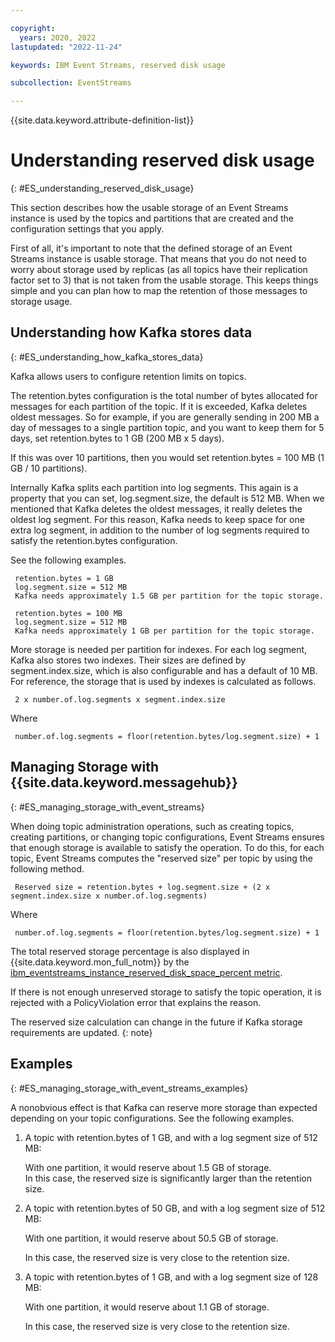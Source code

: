```yaml
---

copyright:
  years: 2020, 2022
lastupdated: "2022-11-24"

keywords: IBM Event Streams, reserved disk usage

subcollection: EventStreams

---
```


{{site.data.keyword.attribute-definition-list}}

# Understanding reserved disk usage
{: #ES_understanding_reserved_disk_usage}

This section describes how the usable storage of an Event Streams instance is used by the topics and partitions that are created and the configuration settings that you apply.

First of all, it's important to note that the defined storage of an Event Streams instance is usable storage. That means that you do not need to worry about storage used by replicas (as all topics have their replication factor set to 3) that is not taken from the usable storage. This keeps things simple and you can plan how to map the retention 
of those messages to storage usage.

## Understanding how Kafka stores data
{: #ES_understanding_how_kafka_stores_data}

Kafka allows users to configure retention limits on topics.

The retention.bytes configuration is the total number of bytes allocated for messages for each partition of the topic. If it is exceeded, Kafka deletes oldest messages. So for example, if you are generally sending in 200 MB a day of messages to a single partition topic, and you want to keep them for 5 days, set retention.bytes to 1 GB (200 MB x 5 days). 

If this was over 10 partitions, then you would set retention.bytes = 100 MB (1 GB / 10 partitions).

Internally Kafka splits each partition into log segments. This again is a property that you can set, log.segment.size, the default is 512 MB. When we mentioned that Kafka deletes the oldest messages, it really deletes the oldest log segment. For this reason, Kafka needs to keep space for one extra log segment, in addition to the number of log segments required to satisfy the retention.bytes configuration.

See the following examples.

     retention.bytes = 1 GB
     log.segment.size = 512 MB
     Kafka needs approximately 1.5 GB per partition for the topic storage.

     retention.bytes = 100 MB
     log.segment.size = 512 MB
     Kafka needs approximately 1 GB per partition for the topic storage.

More storage is needed per partition for indexes. For each log segment, Kafka also stores two indexes. Their sizes are defined by segment.index.size, which is also configurable and has a default of 10 MB. For reference, the storage that is used by indexes is calculated as follows.

     2 x number.of.log.segments x segment.index.size

Where 

     number.of.log.segments = floor(retention.bytes/log.segment.size) + 1
     
## Managing Storage with {{site.data.keyword.messagehub}}
{: #ES_managing_storage_with_event_streams}     

When doing topic administration operations, such as creating topics, creating partitions, or changing topic configurations, Event Streams ensures that enough storage is available to satisfy the operation. To do this, for each topic, Event Streams computes the "reserved size" per topic by using the following method.

     Reserved size = retention.bytes + log.segment.size + (2 x segment.index.size x number.of.log.segments)

Where 

     number.of.log.segments = floor(retention.bytes/log.segment.size) + 1


The total reserved storage percentage is also displayed in {{site.data.keyword.mon_full_notm}} by the [ibm_eventstreams_instance_reserved_disk_space_percent metric](/docs/EventStreams?topic=EventStreams-metrics#ibm_eventstreams_instance_reserved_disk_space_percent).

If there is not enough unreserved storage to satisfy the topic operation, it is rejected with a PolicyViolation error that explains the reason.

The reserved size calculation can change in the future if Kafka storage requirements are updated.
{: note}  

## Examples
{: #ES_managing_storage_with_event_streams_examples}  

A nonobvious effect is that Kafka can reserve more storage than expected depending on your topic configurations. See the following examples.

1. A topic with retention.bytes of 1 GB, and with a log segment size of 512 MB:

    With one partition, it would reserve about 1.5 GB of storage.
   
    In this case, the reserved size is significantly larger than the retention size.

2. A topic with retention.bytes of 50 GB, and with a log segment size of 512 MB:

    With one partition, it would reserve about 50.5 GB of storage.
    
    In this case, the reserved size is very close to the retention size.

3. A topic with retention.bytes of 1 GB, and with a log segment size of 128 MB:

    With one partition, it would reserve about 1.1 GB of storage.
    
    In this case, the reserved size is very close to the retention size.
